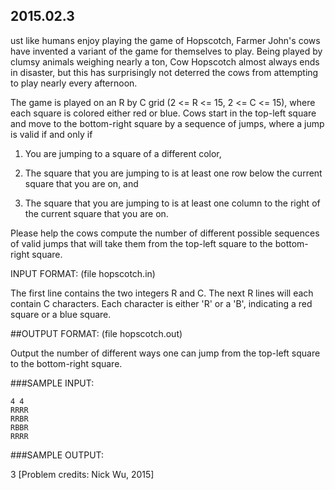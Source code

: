 ## 2015.02.3

ust like humans enjoy playing the game of Hopscotch, Farmer John's cows have invented a variant of the game for themselves to play. Being played by clumsy animals weighing nearly a ton, Cow Hopscotch almost always ends in disaster, but this has surprisingly not deterred the cows from attempting to play nearly every afternoon.

The game is played on an R by C grid (2 <= R <= 15, 2 <= C <= 15), where each square is colored either red or blue. Cows start in the top-left square and move to the bottom-right square by a sequence of jumps, where a jump is valid if and only if

1) You are jumping to a square of a different color,

2) The square that you are jumping to is at least one row below the current square that you are on, and

3) The square that you are jumping to is at least one column to the right of the current square that you are on.

Please help the cows compute the number of different possible sequences of valid jumps that will take them from the top-left square to the bottom-right square.

INPUT FORMAT: (file hopscotch.in)

The first line contains the two integers R and C. The next R lines will each contain C characters. Each character is either 'R' or a 'B', indicating a red square or a blue square.

##OUTPUT FORMAT: (file hopscotch.out)

Output the number of different ways one can jump from the top-left square to the bottom-right square.

###SAMPLE INPUT:
```
4 4
RRRR
RRBR
RBBR
RRRR
```

###SAMPLE OUTPUT:

3
[Problem credits: Nick Wu, 2015]